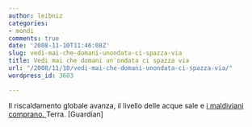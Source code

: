 ```yaml
---
author: leibniz
categories:
- mondi
comments: true
date: '2008-11-10T11:46:08Z'
slug: vedi-mai-che-domani-unondata-ci-spazza-via
title: Vedi mai che domani un'ondata ci spazza via
url: "/2008/11/10/vedi-mai-che-domani-unondata-ci-spazza-via/"
wordpress_id: 3603

---
```

Il riscaldamento globale avanza, il livello delle acque sale e [i maldiviani comprano. ](https://www.guardian.co.uk/environment/2008/nov/10/maldives-climate-change)Terra. [Guardian]
